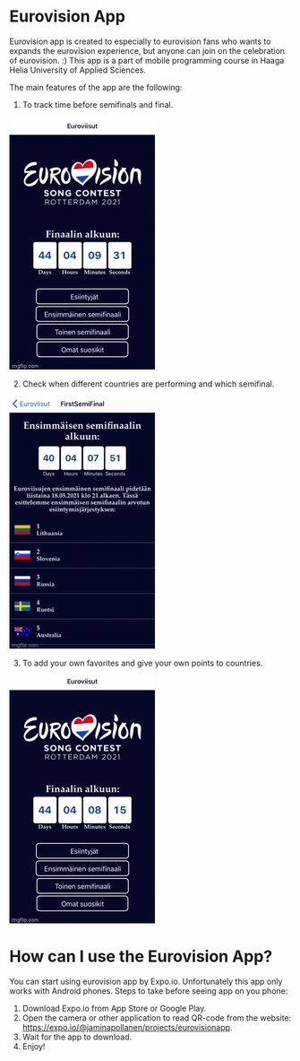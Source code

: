 # Eurovision App
Eurovision app is created to especially to eurovision fans who wants to expands the eurovision experience, but anyone can join on the celebration of eurovision. :) This app is a part of mobile programming course in Haaga Helia University of Applied Sciences.

The main features of the app are the following: 
1. To track time before semifinals and final.

![An example of countdown and homepage](./images/gif1.gif)

2. Check when different countries are performing and which semifinal.

![An example of semifinals](./images/gif4.gif)

3. To add your own favorites and give your own points to countries. 

![An example of countdown and homepage](./images/gif3.gif)

# How can I use the Eurovision App?
You can start using eurovision app by Expo.io. Unfortunately this app only works with Android phones. Steps to take before seeing app on you phone:
1. Download Expo.io from App Store or Google Play.
2. Open the camera or other application to read QR-code from the website: https://expo.io/@jaminapollanen/projects/eurovisionapp.
3. Wait for the app to download.
4. Enjoy!
